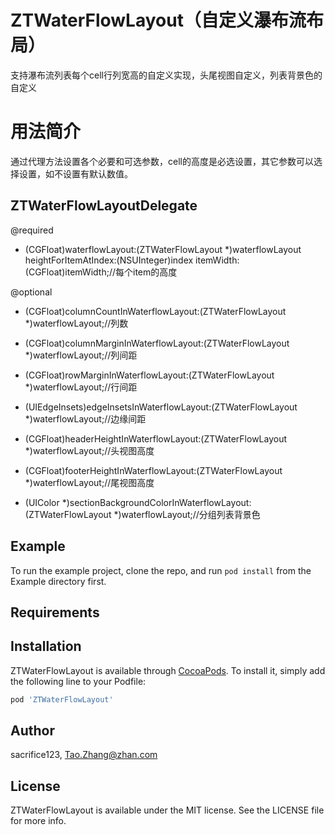 # ZTWaterFlowLayout（自定义瀑布流布局）
支持瀑布流列表每个cell行列宽高的自定义实现，头尾视图自定义，列表背景色的自定义

# 用法简介
  通过代理方法设置各个必要和可选参数，cell的高度是必选设置，其它参数可以选择设置，如不设置有默认数值。
## ZTWaterFlowLayoutDelegate
 @required
- (CGFloat)waterflowLayout:(ZTWaterFlowLayout *)waterflowLayout heightForItemAtIndex:(NSUInteger)index itemWidth:(CGFloat)itemWidth;//每个item的高度

@optional
- (CGFloat)columnCountInWaterflowLayout:(ZTWaterFlowLayout *)waterflowLayout;//列数

- (CGFloat)columnMarginInWaterflowLayout:(ZTWaterFlowLayout *)waterflowLayout;//列间距 

- (CGFloat)rowMarginInWaterflowLayout:(ZTWaterFlowLayout *)waterflowLayout;//行间距 

- (UIEdgeInsets)edgeInsetsInWaterflowLayout:(ZTWaterFlowLayout *)waterflowLayout;//边缘间距

- (CGFloat)headerHeightInWaterflowLayout:(ZTWaterFlowLayout *)waterflowLayout;//头视图高度

- (CGFloat)footerHeightInWaterflowLayout:(ZTWaterFlowLayout *)waterflowLayout;//尾视图高度

- (UIColor *)sectionBackgroundColorInWaterflowLayout:(ZTWaterFlowLayout *)waterflowLayout;//分组列表背景色

## Example

To run the example project, clone the repo, and run `pod install` from the Example directory first.

## Requirements

## Installation

ZTWaterFlowLayout is available through [CocoaPods](https://cocoapods.org). To install
it, simply add the following line to your Podfile:

```ruby
pod 'ZTWaterFlowLayout'
```

## Author

sacrifice123, Tao.Zhang@zhan.com

## License

ZTWaterFlowLayout is available under the MIT license. See the LICENSE file for more info.
